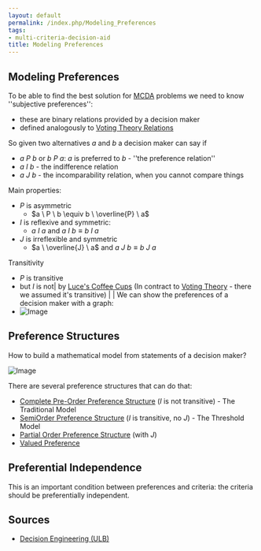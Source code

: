 ```yaml
---
layout: default
permalink: /index.php/Modeling_Preferences
tags:
- multi-criteria-decision-aid
title: Modeling Preferences
---
```

## Modeling Preferences
To be able to find the best solution for [MCDA](Multi-Criteria_Decision_Aid) problems we need to know ''subjective preferences'':
- these are binary relations provided by a decision maker 
- defined analogously to [Voting Theory Relations](Voting_Theory_Relations)


So given two alternatives $a$ and $b$ a decision maker can say if
- $a \ P \ b$ or $b \ P \ a$: $a$ is preferred to $b$ - ''the preference relation''
- $a \ I \ b$ - the indifference relation
- $a \ J \ b$ - the incomparability relation, when you cannot compare things


Main properties:
- $P$ is asymmetric
  - $a \ P \ b \equiv b \ \overline{P} \ a$
- $I$ is reflexive and symmetric:
  - $a \ I \ a$ and $a \ I \ b \equiv b \ I \ a$
- $J$ is irreflexible and symmetric
  - $a \ \overline{J} \ a$ and $a \ J \ b \equiv b \ J \ a$ 


Transitivity
- $P$ is transitive
- but $I$ is not|   by [Luce's Coffee Cups](Luce's_Coffee_Cups) (In contract to [Voting Theory](Voting_Theory) - there we assumed it's transitive) | |
We can show the preferences of a decision maker with a graph:
- <img src="https://raw.github.com/alexeygrigorev/wiki-figures/master/ulb/de/mcda/preference-modelling.png" alt="Image">

 
## Preference Structures
How to build a mathematical model from statements of a decision maker? 

<img src="https://raw.github.com/alexeygrigorev/wiki-figures/master/ulb/de/mcda/mcda-dm.png" alt="Image">

There are several preference structures that can do that:
- [Complete Pre-Order Preference Structure](Complete_Pre-Order_Preference_Structure) ($I$ is not transitive) - The Traditional Model
- [SemiOrder Preference Structure](SemiOrder_Preference_Structure) ($I$ is transitive, no $J$) - The Threshold Model
- [Partial Order Preference Structure](Partial_Order_Preference_Structure) (with $J$)
- [Valued Preference](Valued_Preference)


## Preferential Independence
<!-- Main: Preferential Independence -->
This is an important condition between preferences and criteria: the criteria should be preferentially independent.


## Sources
- [Decision Engineering (ULB)](Decision_Engineering_(ULB))

